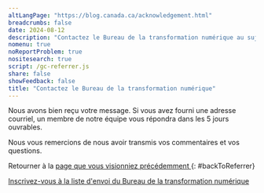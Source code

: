 ```yaml
---
altLangPage: "https://blog.canada.ca/acknowledgement.html"
breadcrumbs: false
date: 2024-08-12
description: "Contactez le Bureau de la transformation numérique au sujet du système de conception Canada.ca."
nomenu: true
noReportProblem: true
nositesearch: true
script: /gc-referrer.js
share: false
showFeedback: false
title: "Contactez le Bureau de la transformation numérique"
---
```

Nous avons bien reçu votre message. Si vous avez fourni une adresse courriel, un membre de notre équipe vous répondra dans les 5 jours ouvrables.

Nous vous remercions de nous avoir transmis vos commentaires et vos questions.

Retourner à la [ page que vous visionniez précédemment ]( / ){: #backToReferrer}

[Inscrivez-vous à la liste d'envoi du Bureau de la transformation numérique](/inscrire.html)